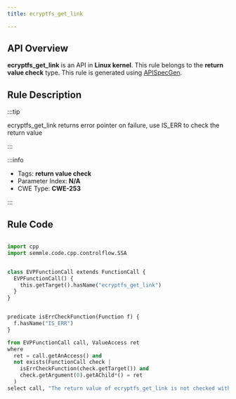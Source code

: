 ```yaml
---
title: ecryptfs_get_link

---
```



## API Overview
**ecryptfs_get_link** is an API in **Linux kernel**. This rule belongs to the **return value check** type. This rule is generated using [APISpecGen](../../tools/APISpecGen).
## Rule Description

:::tip

ecryptfs_get_link returns error pointer on failure, use IS_ERR to check the return value

:::

:::info

- Tags: **return value check**
- Parameter Index: **N/A**
- CWE Type: **CWE-253**

:::

## Rule Code
```python

import cpp
import semmle.code.cpp.controlflow.SSA


class EVPFunctionCall extends FunctionCall {
  EVPFunctionCall() {
    this.getTarget().hasName("ecryptfs_get_link")
  }
}


predicate isErrCheckFunction(Function f) {
  f.hasName("IS_ERR") 
}

from EVPFunctionCall call, ValueAccess ret
where
  ret = call.getAnAccess() and
  not exists(FunctionCall check |
    isErrCheckFunction(check.getTarget()) and
    check.getArgument(0).getAChild*() = ret
  )
select call, "The return value of ecryptfs_get_link is not checked with IS_ERR."
    
```